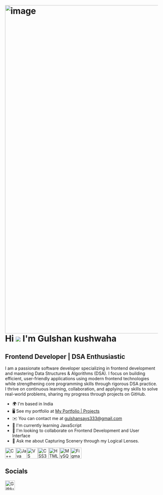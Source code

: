 <img width="1920" height="1080" alt="image" src="https://github.com/user-attachments/assets/8e2d7688-979c-41ad-9c9d-6d4905f31f45" /> Hi ![](https://user-images.githubusercontent.com/18350557/176309783-0785949b-9127-417c-8b55-ab5a4333674e.gif) I'm Gulshan kushwaha
=========================================================================================================================================
Frontend Developer | DSA Enthusiastic
-------------------------------------

I am a passionate software developer specializing in frontend development and mastering Data Structures & Algorithms (DSA). I focus on building efficient, user-friendly applications using modern frontend technologies while strengthening core programming skills through rigorous DSA practice. I thrive on continuous learning, collaboration, and applying my skills to solve real-world problems, sharing my progress through projects on GitHub.

* 🌍  I'm based in India
* 🖥️  See my portfolio at [My Portfolio | Projects](https://app.netlify.com/teams/suffersoul80/projects)
* ✉️  You can contact me at [gulshansays333@gmail.com](mailto:gulshansays333@gmail.com)
* 🧠  I'm currently learning JavaScript
* 👥  I'm looking to collaborate on Frontend Development and User Interface
* 💬  Ask me about Capturing Scenery through my Logical Lenses.

 
<p align="left">
<a href="https://docs.microsoft.com/en-us/cpp/?view=msvc-170" target="_blank" rel="noreferrer"><img src="https://raw.githubusercontent.com/danielcranney/readme-generator/main/public/icons/skills/cplusplus-colored.svg" alt="C++" title="C++" width="36" height="36" /></a><a href="https://www.oracle.com/java/" target="_blank" rel="noreferrer"><img src="https://raw.githubusercontent.com/danielcranney/readme-generator/main/public/icons/skills/java-colored.svg" alt="Java" title="Java" width="36" height="36" /></a><a href="https://code.visualstudio.com/" target="_blank" rel="noreferrer"><img src="https://raw.githubusercontent.com/danielcranney/readme-generator/main/public/icons/skills/visualstudiocode-colored.svg" alt="VS Code" title="VS Code" width="36" height="36" /></a><a href="https://www.w3.org/TR/CSS/#css" target="_blank" rel="noreferrer"><img src="https://raw.githubusercontent.com/danielcranney/readme-generator/main/public/icons/skills/css3-colored.svg" alt="CSS3" title="CSS3" width="36" height="36" /></a><a href="https://developer.mozilla.org/en-US/docs/Glossary/HTML5" target="_blank" rel="noreferrer"><img src="https://raw.githubusercontent.com/danielcranney/readme-generator/main/public/icons/skills/html5-colored.svg" alt="HTML5" title="HTML5" width="36" height="36" /></a><a href="https://www.mysql.com/" target="_blank" rel="noreferrer"><img src="https://raw.githubusercontent.com/danielcranney/readme-generator/main/public/icons/skills/mysql-colored.svg" alt="MySQL" title="MySQL" width="36" height="36" /></a><a href="https://www.figma.com/" target="_blank" rel="noreferrer"><img src="https://raw.githubusercontent.com/danielcranney/readme-generator/main/public/icons/skills/figma-colored.svg" alt="Figma" title="Figma" width="36" height="36" /></a>
</p>
<a href="https://user-images.githubusercontent.com/74038190/225813708-98b745f2-7d22-48cf-9150-083f1b00d6c9.gif"></a>

##   Socials

<p align="left"> <a href="https://www.github.com/Coddiction-101" target="_blank" rel="noreferrer"> <picture> <source media="(prefers-color-scheme: dark)" srcset="https://raw.githubusercontent.com/danielcranney/readme-generator/main/public/icons/socials/github-dark.svg" /> <source media="(prefers-color-scheme: light)" srcset="https://raw.githubusercontent.com/danielcranney/readme-generator/main/public/icons/socials/github.svg" /> <img src="https://raw.githubusercontent.com/danielcranney/readme-generator/main/public/icons/socials/github.svg" width="32" height="32" alt="GitHub" title="GitHub" /> </picture> </a></p>
